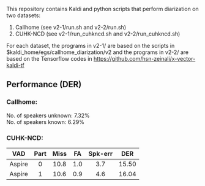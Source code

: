 This repository contains Kaldi and python scripts that perform diarization on two datasets:

1) Callhome (see v2-1/run.sh and v2-2/run.sh)
2) CUHK-NCD (see v2-1/run_cuhkncd.sh and v2-2/run_cuhkncd.sh)

For each dataset, the programs in v2-1/ are based on the scripts in $kaldi_home/egs/callhome_diarization/v2 and
the programs in v2-2/ are based on the Tensorflow codes in https://github.com/hsn-zeinali/x-vector-kaldi-tf

## Performance (DER)

### Callhome:

No. of speakers unknown: 7.32%      
No. of speakers known:   6.29%             

### CUHK-NCD:

| VAD   |  Part |  Miss | FA    | Spk-err |  DER |
| :---: | :---: | :---: | :---: | :---: | :---:| 
| Aspire | 0  |    10.8 | 1.0 | 3.7  |     15.50 |
| Aspire | 1  |    10.6 | 0.9 | 4.6  |     16.04 |
